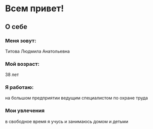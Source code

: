 # Всем привет!
## О себе
### Меня зовут: 
Титова Людмила Анатольевна
### Мой возраст:
38 лет
### Я работаю:
на большом предприятии ведущим специалистом по охране труда
### Мои увлечения
в свободное время я учусь и занимаюсь домом и детьми